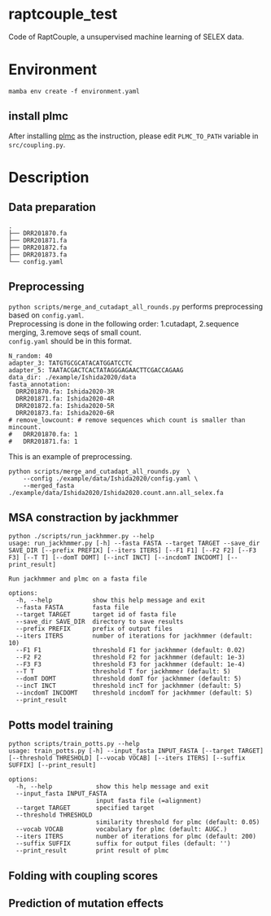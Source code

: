 # raptcouple_test
Code of RaptCouple, a unsupervised machine learning of SELEX data.  


# Environment
```
mamba env create -f environment.yaml
```
## install plmc
After installing [plmc](https://github.com/debbiemarkslab/plmc) as the instruction, please edit `PLMC_TO_PATH` variable in `src/coupling.py`.  


# Description
## Data preparation
```
.
├── DRR201870.fa
├── DRR201871.fa
├── DRR201872.fa
├── DRR201873.fa
└── config.yaml

```
## Preprocessing
`python scripts/merge_and_cutadapt_all_rounds.py` performs preprocessing based on `config.yaml`.  
Preprocessing is done in the following order: 1.cutadapt, 2.sequence merging, 3.remove seqs of small count.  
`config.yaml` should be in this format. 
```
N_random: 40
adapter_3: TATGTGCGCATACATGGATCCTC
adapter_5: TAATACGACTCACTATAGGGAGAACTTCGACCAGAAG
data_dir: ./example/Ishida2020/data
fasta_annotation:
  DRR201870.fa: Ishida2020-3R
  DRR201871.fa: Ishida2020-4R
  DRR201872.fa: Ishida2020-5R
  DRR201873.fa: Ishida2020-6R
# remove_lowcount: # remove sequences which count is smaller than mincount.
#   DRR201870.fa: 1
#   DRR201871.fa: 1
```

This is an example of preprocessing.
```
python scripts/merge_and_cutadapt_all_rounds.py  \
    --config ./example/data/Ishida2020/config.yaml \
    --merged_fasta ./example/data/Ishida2020/Ishida2020.count.ann.all_selex.fa
```
## MSA constraction by jackhmmer
```
python ./scripts/run_jackhmmer.py --help
usage: run_jackhmmer.py [-h] --fasta FASTA --target TARGET --save_dir SAVE_DIR [--prefix PREFIX] [--iters ITERS] [--F1 F1] [--F2 F2] [--F3 F3] [--T T] [--domT DOMT] [--incT INCT] [--incdomT INCDOMT] [--print_result]

Run jackhmmer and plmc on a fasta file

options:
  -h, --help           show this help message and exit
  --fasta FASTA        fasta file
  --target TARGET      target id of fasta file
  --save_dir SAVE_DIR  directory to save results
  --prefix PREFIX      prefix of output files
  --iters ITERS        number of iterations for jackhmmer (default: 10)
  --F1 F1              threshold F1 for jackhmmer (default: 0.02)
  --F2 F2              threshold F2 for jackhmmer (default: 1e-3)
  --F3 F3              threshold F3 for jackhmmer (default: 1e-4)
  --T T                threshold T for jackhmmer (default: 5)
  --domT DOMT          threshold domT for jackhmmer (default: 5)
  --incT INCT          threshold incT for jackhmmer (default: 5)
  --incdomT INCDOMT    threshold incdomT for jackhmmer (default: 5)
  --print_result
```
## Potts model training

```
python scripts/train_potts.py --help
usage: train_potts.py [-h] --input_fasta INPUT_FASTA [--target TARGET] [--threshold THRESHOLD] [--vocab VOCAB] [--iters ITERS] [--suffix SUFFIX] [--print_result]

options:
  -h, --help            show this help message and exit
  --input_fasta INPUT_FASTA
                        input fasta file (=alignment)
  --target TARGET       specified target
  --threshold THRESHOLD
                        similarity threshold for plmc (default: 0.05)
  --vocab VOCAB         vocabulary for plmc (default: AUGC.)
  --iters ITERS         number of iterations for plmc (default: 200)
  --suffix SUFFIX       suffix for output files (default: '')
  --print_result        print result of plmc
```
## Folding with coupling scores

## Prediction of mutation effects

